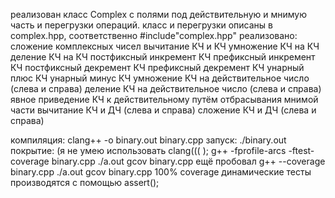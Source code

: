 реализован класс Complex с полями под действительную и мнимую часть и перегрузки операций.
    класс и перегрузки описаны в complex.hpp, соответственно #include"complex.hpp"
реализовано:
    сложение комплексных чисел
    вычитание КЧ и КЧ
    умножение КЧ на КЧ
    деление КЧ на КЧ
    постфиксный инкремент КЧ
    префиксный инкремент КЧ
    постфиксный декремент КЧ
    префиксный декремент КЧ
    унарный плюс КЧ
    унарный минус КЧ
    умножение КЧ на действительное число (слева и справа)
    деление КЧ на действительное число (слева и справа)
    явное приведение КЧ к действительному путём отбрасывания мнимой части
    вычитание КЧ и ДЧ (слева и справа)
    сложение КЧ и ДЧ (слева и справа) 
    
компиляция:
clang++ -o binary.out binary.cpp
запуск:
./binary.out
покрытие: (я не умею использовать clang((( );
g++ -fprofile-arcs -ftest-coverage binary.cpp
./a.out
gcov binary.cpp
ещё пробовал
g++ --coverage binary.cpp 
./a.out
gcov binary.cpp
100% coverage
динамические тесты производятся с помощью assert();
